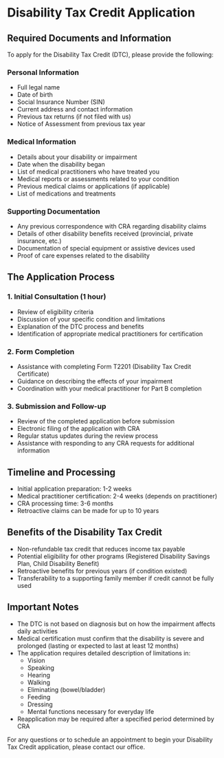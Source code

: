 # Disability Tax Credit Application

## Required Documents and Information

To apply for the Disability Tax Credit (DTC), please provide the following:

### Personal Information
- Full legal name
- Date of birth
- Social Insurance Number (SIN)
- Current address and contact information
- Previous tax returns (if not filed with us)
- Notice of Assessment from previous tax year

### Medical Information
- Details about your disability or impairment
- Date when the disability began
- List of medical practitioners who have treated you
- Medical reports or assessments related to your condition
- Previous medical claims or applications (if applicable)
- List of medications and treatments

### Supporting Documentation
- Any previous correspondence with CRA regarding disability claims
- Details of other disability benefits received (provincial, private insurance, etc.)
- Documentation of special equipment or assistive devices used
- Proof of care expenses related to the disability

## The Application Process

### 1. Initial Consultation (1 hour)
- Review of eligibility criteria
- Discussion of your specific condition and limitations
- Explanation of the DTC process and benefits
- Identification of appropriate medical practitioners for certification

### 2. Form Completion
- Assistance with completing Form T2201 (Disability Tax Credit Certificate)
- Guidance on describing the effects of your impairment
- Coordination with your medical practitioner for Part B completion

### 3. Submission and Follow-up
- Review of the completed application before submission
- Electronic filing of the application with CRA
- Regular status updates during the review process
- Assistance with responding to any CRA requests for additional information

## Timeline and Processing
- Initial application preparation: 1-2 weeks
- Medical practitioner certification: 2-4 weeks (depends on practitioner)
- CRA processing time: 3-6 months
- Retroactive claims can be made for up to 10 years

## Benefits of the Disability Tax Credit
- Non-refundable tax credit that reduces income tax payable
- Potential eligibility for other programs (Registered Disability Savings Plan, Child Disability Benefit)
- Retroactive benefits for previous years (if condition existed)
- Transferability to a supporting family member if credit cannot be fully used

## Important Notes
- The DTC is not based on diagnosis but on how the impairment affects daily activities
- Medical certification must confirm that the disability is severe and prolonged (lasting or expected to last at least 12 months)
- The application requires detailed description of limitations in:
  - Vision
  - Speaking
  - Hearing
  - Walking
  - Eliminating (bowel/bladder)
  - Feeding
  - Dressing
  - Mental functions necessary for everyday life
- Reapplication may be required after a specified period determined by CRA

For any questions or to schedule an appointment to begin your Disability Tax Credit application, please contact our office.